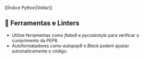 [[Índice Python|Voltar]]

## 📌 Ferramentas e Linters

- Utilize ferramentas como _flake8_ e _pycodestyle_ para verificar o cumprimento da PEP8.    
- Autoformatadores como _autopep8_ e _Black_ podem ajustar automaticamente o código.
